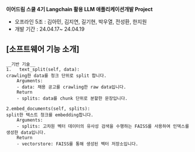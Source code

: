 **이어드림 스쿨 4기 Langchain 활용 LLM 애플리케이션개발 Project**
- 오프라인 5조 : 김아민, 김지연, 길기현, 박우열, 전성환, 한지원
- 개발 기간 : 24.04.17~ 24.04.19
  
## [소프트웨어 기능 소개]



	__기반 기술__
	1.   text_split(self, data): 
	crawling한 data를 청크 단위로 split 합니다.
		Arguments: 
		- data: 채용 공고를 crawling한 raw data입니다.
		Return
		- splits: data를 chunk 단위로 분할한 문장입니다.

	2.embed_documents(self, splits):
	split한 텍스트 청크를 embedding합니다.
		Arguments: 
		- splits: 고차원 벡터 데이터의 유사성 검색을 수행하는 FAISS를 사용하여 인덱스를 생성한 data입니다.
		Return
		- vectorstore: FAISS를 통해 생성된 벡터 저장소입니다.
